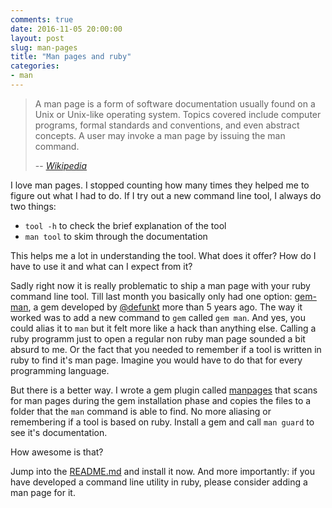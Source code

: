 ```yaml
---
comments: true
date: 2016-11-05 20:00:00
layout: post
slug: man-pages
title: "Man pages and ruby"
categories:
- man
---
```

> A man page is a form of software documentation usually found on a Unix or
> Unix-like operating system. Topics covered include computer programs, formal
> standards and conventions, and even abstract concepts. A user may invoke a
> man page by issuing the man command.
>
> -- <cite>[Wikipedia](https://en.wikipedia.org/wiki/Man_page)</cite>

I love man pages. I stopped counting how many times they helped me to figure
out what I had to do. If I try out a new command line tool, I always do
two things:

* `tool -h` to check the brief explanation of the tool
* `man tool` to skim through the documentation

This helps me a lot in understanding the tool. What does it offer? How
do I have to use it and what can I expect from it?

Sadly right now it is really problematic to ship a man page with your
ruby command line tool. Till last month you basically only had one option:
[gem-man](https://github.com/defunkt/gem-man), a gem developed by
[@defunkt](https://github.com/defunkt) more than 5 years ago. The way it worked
was to add a new command to `gem` called `gem man`. And yes, you could alias it
to `man` but it felt more like a hack than anything else. Calling a ruby programm
just to open a regular non ruby man page sounded a bit absurd to me. Or the fact that you needed
to remember if a tool is written in ruby to find it's man page. Imagine
you would have to do that for every programming language.

But there is a better way. I wrote a gem plugin called [manpages](https://github.com/bitboxer/manpages)
that scans for man pages during the gem installation phase and copies the files
to a folder that the `man` command is able to find. No more aliasing or remembering
if a tool is based on ruby. Install a gem and call `man guard` to see it's documentation.

How awesome is that?

Jump into the [README.md](https://github.com/bitboxer/manpages) and install it now. And more importantly: if
you have developed a command line utility in ruby, please consider adding
a man page for it.
